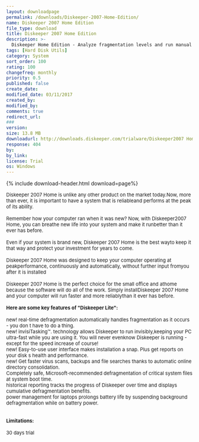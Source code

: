 ```yaml
---
layout: downloadpage
permalink: /downloads/Diskeeper-2007-Home-Edition/
name: Diskeeper 2007 Home Edition
file_type: download
title: Diskeeper 2007 Home Edition
description: >-
  Diskeeper Home Edition - Analyze fragmentation levels and run manual defragmentation on a disk volume
tags: [Hard Disk Utils]
category: System
sort_order: 100
rating: 100
changefreq: monthly
priority: 0.5
published: false
create_date: 
modified_date: 03/11/2017
created_by: 
modified_by: 
comments: true
redirect_url: 
### 
version:  
size: 13.8 MB
downloadurl: http://downloads.diskeeper.com/trialware/Diskeeper2007 Home.exe
response: 404
by: 
by_link: 
license: Trial
os: Windows
---
```


{% include download-header.html download=page%}

<p style="fix-download-text !important">
<p><font size="2">Diskeeper 2007 Home is unlike any other product on the market today.Now, more than ever, it is important to have a system that is reliableand performs at the peak of its ability. <br />
<br />
Remember how your computer ran when it was new? Now, with Diskeeper2007 Home, you can breathe new life into your system and make it runbetter than it ever has before. <br />
<br />
Even if your system is brand new, Diskeeper 2007 Home is the best wayto keep it that way and protect your investment for years to come. <br />
<br />
Diskeeper 2007 Home was designed to keep your computer operating at peakperformance, continuously and automatically, without further input fromyou after it is installed<br />
<br />
Diskeeper 2007 Home is the perfect choice for the small office and athome because the software will do all of the work. Simply installDiskeeper 2007 Home and your computer will run faster and more reliablythan it ever has before.<br />
<br />
<span><strong>Here are some key features of "Diskeeper Lite":</strong></span><br />
<br />
new! real-time defragmentation automatically handles fragmentation as it occurs - you don t have to do a thing. <br />
new! invisiTasking™. technology allows Diskeeper to run invisibly,keeping your PC ultra-fast while you are using it. You will never evenknow Diskeeper is running - except for the speed increase of course! <br />
new! Easy-to-use user interface makes installation a snap. Plus get reports on your disk s health and performance. <br />
new! Get faster virus scans, backups and file searches thanks to automatic online directory consolidation. <br />
Completely safe, Microsoft-recommended defragmentation of critical system files at system boot time. <br />
historical reporting tracks the progress of Diskeeper over time and displays cumulative defragmentation benefits. <br />
power management for laptops prolongs battery life by suspending background defragmentation while on battery power. <br />
<br />
<br />
<span><strong>Limitations:</strong></span><br />
<br />
30 days trial<br />
</font></p></p>
